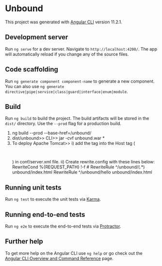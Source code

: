 # Unbound
This project was generated with [Angular CLI](https://github.com/angular/angular-cli) version 11.2.1.

## Development server
Run `ng serve` for a dev server. Navigate to `http://localhost:4200/`. The app will automatically reload if you change any of the source files.

## Code scaffolding
Run `ng generate component component-name` to generate a new component. You can also use `ng generate directive|pipe|service|class|guard|interface|enum|module`.

## Build
Run `ng build` to build the project. The build artifacts will be stored in the `dist/` directory. Use the `--prod` flag for a production build.

1. ng build --prod --base-href=/unbound/
2. dist/unbound>> CLI>> jar -cvf unbound.war *
3. To deploy Apache Tomcat>>
	i) add the tag		<Valve className="org.apache.catalina.valves.rewrite.RewriteValve" /> into the Host tag (<pre><Host name="localhost"  appBase="webapps"  unpackWARs="true" autoDeploy="true"> </Host></pre>) in conf/server.xml file.
	ii) Create rewrite.config with these lines below:
		RewriteCond %{REQUEST_PATH} !-f
		# RewriteRule ^/unbound/(.*) unbound/index.html
		RewriteRule ^/unbound/hello unbound/index.html

## Running unit tests
Run `ng test` to execute the unit tests via [Karma](https://karma-runner.github.io).

## Running end-to-end tests
Run `ng e2e` to execute the end-to-end tests via [Protractor](http://www.protractortest.org/).

## Further help
To get more help on the Angular CLI use `ng help` or go check out the [Angular CLI Overview and Command Reference](https://angular.io/cli) page.
